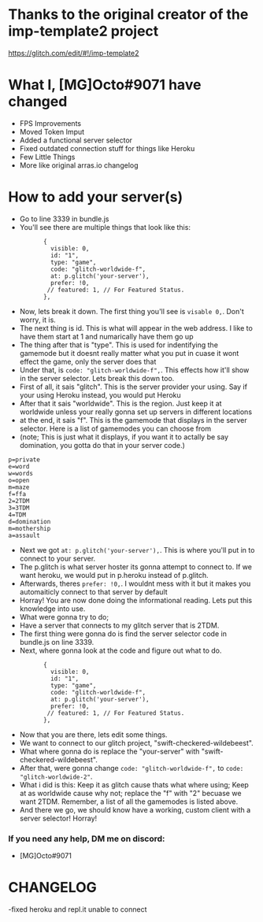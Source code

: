 # Thanks to the original creator of the imp-template2 project
https://glitch.com/edit/#!/imp-template2
# What I, [MG]Octo#9071 have changed
- FPS Improvements
- Moved Token Imput
- Added a functional server selector
- Fixed outdated connection stuff for things like Heroku
- Few Little Things
- More like original arras.io changelog
# How to add your server(s)
- Go to line 3339 in bundle.js
- You'll see there are multiple things that look like this:
```
          {
            visible: 0,
            id: "1",
            type: "game",
            code: "glitch-worldwide-f",
            at: p.glitch('your-server'),
            prefer: !0,
           // featured: 1, // For Featured Status.
          },
```
- Now, lets break it down. The first thing you'll see is `visable 0,`. Don't worry, it is.
- The next thing is id. This is what will appear in the web address. I like to have them start at 1 and numarically have them go up
- The thing after that is "type". This is used for indentifying the gamemode but it doesnt really matter what you put in cuase it wont effect the game, only the server does that
- Under that, is `code: "glitch-worldwide-f",`. This effects how it'll show in the server selector. Lets break this down too.
- First of all, it sais "glitch". This is the server provider your using. Say if your using Heroku instead, you would put Heroku
- After that it sais "worldwide". This is the region. Just keep it at worldwide unless your really gonna set up servers in different locations
- at the end, it sais "f". This is the gamemode that displays in the server selector. Here is a list of gamemodes you can choose from
- (note; This is just what it displays, if you want it to actally be say domination, you gotta do that in your server code.)
```
p=private
e=word
w=words
o=open
m=maze
f=ffa
2=2TDM
3=3TDM
4=TDM
d=domination
m=mothership
a=assault
```
- Next we got ``at: p.glitch('your-server'),``. This is where you'll put in to connect to your server.
- The p.glitch is what server hoster its gonna attempt to connect to. If we want heroku, we would put in p.heroku instead of p.glitch.
- Afterwards, theres ``prefer: !0,``. I wouldnt mess with it but it makes you automaiticly connect to that server by default
- Horray! You are now done doing the informational reading. Lets put this knowledge into use.
- What were gonna try to do;
- Have a server that connects to my glitch server that is 2TDM.
- The first thing were gonna do is find the server selector code in bundle.js on line 3339.
- Next, where gonna look at the code and figure out what to do.
```
          {
            visible: 0,
            id: "1",
            type: "game",
            code: "glitch-worldwide-f",
            at: p.glitch('your-server'),
            prefer: !0,
           // featured: 1, // For Featured Status.
          },
```
- Now that you are there, lets edit some things. 
- We want to connect to our glitch project, "swift-checkered-wildebeest".
- What where gonna do is replace the "your-server" with "swift-checkered-wildebeest".
- After that, were gonna change ``code: "glitch-worldwide-f",`` to ``code: "glitch-worldwide-2"``. 
- What i did is this: Keep it as glitch cause thats what where using; Keep at as worldwide cause why not; replace the "f" with "2" becuase we want 2TDM. Remember, a list of all the gamemodes is listed above.
- And there we go, we should know have a working, custom client with a server selector! Horray!
### If you need any help, DM me on discord:
- [MG]Octo#9071

# CHANGELOG
-fixed heroku and repl.it unable to connect